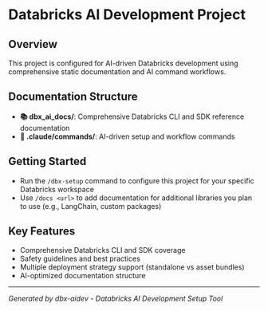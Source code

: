 # Databricks AI Development Project

## Overview
This project is configured for AI-driven Databricks development using comprehensive
static documentation and AI command workflows.

## Documentation Structure
- **📚 dbx_ai_docs/**: Comprehensive Databricks CLI and SDK reference documentation
- **🤖 .claude/commands/**: AI-driven setup and workflow commands

## Getting Started
- Run the `/dbx-setup` command to configure this project for your specific Databricks workspace
- Use `/docs <url>` to add documentation for additional libraries you plan to use (e.g., LangChain, custom packages)

## Key Features
- Comprehensive Databricks CLI and SDK coverage
- Safety guidelines and best practices
- Multiple deployment strategy support (standalone vs asset bundles)
- AI-optimized documentation structure

---
*Generated by dbx-aidev - Databricks AI Development Setup Tool*